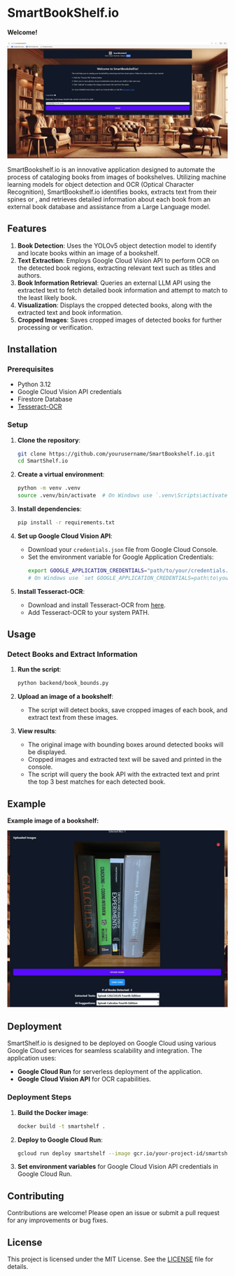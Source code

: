 # SmartBookShelf.io

**Welcome!**

![landing-page](my-app/public/welcome.png)

SmartBookshelf.io is an innovative application designed to automate the process of cataloging books from images of bookshelves. Utilizing machine learning models for object detection and OCR (Optical Character Recognition), SmartBookshelf.io identifies books, extracts text from their spines or , and retrieves detailed information about each book from an external book database and assistance from a Large Language model.

## Features

1. **Book Detection**: Uses the YOLOv5 object detection model to identify and locate books within an image of a bookshelf.
2. **Text Extraction**: Employs Google Cloud Vision API to perform OCR on the detected book regions, extracting relevant text such as titles and authors.
3. **Book Information Retrieval**: Queries an external LLM API using the extracted text to fetch detailed book information and attempt to match to the least likely book.
4. **Visualization**: Displays the cropped detected books, along with the extracted text and book information.
5. **Cropped Images**: Saves cropped images of detected books for further processing or verification.

## Installation

### Prerequisites

- Python 3.12
- Google Cloud Vision API credentials
- Firestore Database
- [Tesseract-OCR](https://github.com/tesseract-ocr/tesseract)

### Setup

1. **Clone the repository**:
    ```bash
    git clone https://github.com/yourusername/SmartBookshelf.io.git
    cd SmartShelf.io
    ```

2. **Create a virtual environment**:
    ```bash
    python -m venv .venv
    source .venv/bin/activate  # On Windows use `.venv\Scripts\activate`
    ```

3. **Install dependencies**:
    ```bash
    pip install -r requirements.txt
    ```

4. **Set up Google Cloud Vision API**:
    - Download your `credentials.json` file from Google Cloud Console.
    - Set the environment variable for Google Application Credentials:
        ```bash
        export GOOGLE_APPLICATION_CREDENTIALS="path/to/your/credentials.json"
        # On Windows use `set GOOGLE_APPLICATION_CREDENTIALS=path\to\your\credentials.json`
        ```

5. **Install Tesseract-OCR**:
    - Download and install Tesseract-OCR from [here](https://github.com/tesseract-ocr/tesseract).
    - Add Tesseract-OCR to your system PATH.

## Usage

### Detect Books and Extract Information

1. **Run the script**:
    ```bash
    python backend/book_bounds.py
    ```

2. **Upload an image of a bookshelf**:
    - The script will detect books, save cropped images of each book, and extract text from these images.

3. **View results**:
    - The original image with bounding boxes around detected books will be displayed.
    - Cropped images and extracted text will be saved and printed in the console.
    - The script will query the book API with the extracted text and print the top 3 best matches for each detected book.

## Example

**Example image of a bookshelf:**

![Detected Books](my-app/public/examplemain.jpg)


## Deployment

SmartShelf.io is designed to be deployed on Google Cloud using various Google Cloud services for seamless scalability and integration. The application uses:
- **Google Cloud Run** for serverless deployment of the application.
- **Google Cloud Vision API** for OCR capabilities.


### Deployment Steps

1. **Build the Docker image**:
    ```bash
    docker build -t smartshelf .
    ```

2. **Deploy to Google Cloud Run**:
    ```bash
    gcloud run deploy smartshelf --image gcr.io/your-project-id/smartshelf --platform managed --region your-region --allow-unauthenticated
    ```

3. **Set environment variables** for Google Cloud Vision API credentials in Google Cloud Run.

## Contributing

Contributions are welcome! Please open an issue or submit a pull request for any improvements or bug fixes.

## License

This project is licensed under the MIT License. See the [LICENSE](LICENSE) file for details.

